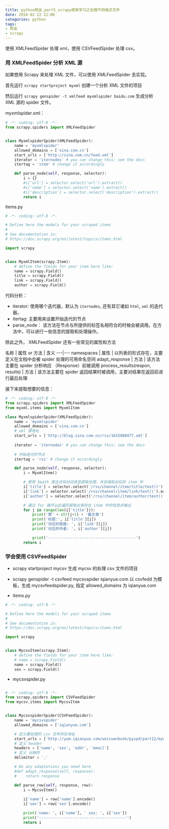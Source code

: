 ```yaml
---
title: python爬虫_part5_scrapy框架学习之处理不同格式文件
date: 2018-02-22 22:00
categories: python
tags:
- 爬虫
- scrapy 
---
```


使用 XMLFeedSpider 处理 xml，使用 CSVFeedSpider 处理 csv。

<!--more-->

###  用 XMLFeedSpider 分析 XML 源

如果想用 Scrapy 来处理 XML 文件，可以使用 XMLFeedSpider 去实现。

首先运行 `scrapy startproject myxml` 创建一个分析 XML 文件的项目

然后运行 `scrapy genspider -t xmlfeed myxmlspider baidu.com` 生成分析 XML 源的 spider 文件。


myxmlspider.xml：

```python
# -*- coding: utf-8 -*-
from scrapy.spiders import XMLFeedSpider


class MyxmlspiderSpider(XMLFeedSpider):
    name = 'myxmlspider'
    allowed_domains = ['sina.com.cn']
    start_urls = ['http://sina.com.cn/feed.xml']
    iterator = 'iternodes' # you can change this; see the docs
    itertag = 'item' # change it accordingly

    def parse_node(self, response, selector):
        i = {}
        #i['url'] = selector.select('url').extract()
        #i['name'] = selector.select('name').extract()
        #i['description'] = selector.select('description').extract()
        return i
```

items.py

```python
# -*- coding: utf-8 -*-

# Define here the models for your scraped items
#
# See documentation in:
# https://doc.scrapy.org/en/latest/topics/items.html

import scrapy


class MyxmlItem(scrapy.Item):
    # define the fields for your item here like:
    name = scrapy.Field()
    title = scrapy.Field()
    link = scrapy.Field()
    author = scrapy.Field()

```

代码分析：

* iterator: 使用哪个迭代器，默认为 `iternodes`, 还有其它诸如 `html`, `xml` 的迭代器。
* itertag: 主要用来设置开始迭代的节点
* parse_node： 该方法在节点与所提供的标签名相符合的时候会被调用。在方法中，可以进行一些信息的提取和处理操作。

除此之外， XMLFeedSpider 还有一些常见的属性和方法


名称 | 属性 or 方法 | 含义
---|---
namespaces | 属性 | 以列表的形式存在，主要定义在文档中会被 spider 处理的可用命名空间
adapt_response | 方法 | 该方法主要在 spider 分析响应 （Response）前被调用
process_results(respon, results) | 方法 | 该方法主要在 spider 返回结果时被调用，主要对结果在返回前进行最后处理

接下来提取想要的信息：

```python
# -*- coding: utf-8 -*-
from scrapy.spiders import XMLFeedSpider
from myxml.items import MyxmlItem

class MyxmlspiderSpider(XMLFeedSpider):
    name = 'myxmlspider'
    allowed_domains = ['sina.com.cn']
    # xml 源地址
    start_urls = ['http://blog.sina.com.cn/rss/1615888477.xml']
    
    iterator = 'iternodes' # you can change this; see the docs
    
    # 开始迭代的节点
    itertag = 'rss' # change it accordingly

    def parse_node(self, response, selector):
        i = MyxmlItem()

        # 使用 Xpath 表达式将对应信息提取处理，并存储到对应的 item 中
        i['title'] = selector.select('/rss/channel/item/title/text()').extract()
        i['link'] = selector.select('/rss/channel/item/link/text()').extract()
        i['author'] = selector.select('/rss/channel/item/author/text()').extract()

        # 通过 for 循环以此遍历提取出来存在 item 中的信息并输出
        for j in range(len(i['title'])):
            print('第' + str(j+1) + '篇文章')
            print('标题:', i['title'][j])
            print('对应的链接: ', i['link'][j])
            print('对应的作者: ', i['author'][j])

            print('---------------------------------------')
        return i

```

### 学会使用 CSVFeedSpider

* scrapy startproject mycsv
生成 mycsv 的处理 csv 文件的项目

* scrapy genspider -t csvfeed mycsvspider iqianyue.com
以 csvfedd 为模板，生成 mycsvfeedspider.py, 指定 allowed_domains 为 iqianyue.com

* items.py

```python
# -*- coding: utf-8 -*-

# Define here the models for your scraped items
#
# See documentation in:
# https://doc.scrapy.org/en/latest/topics/items.html

import scrapy


class MycsvItem(scrapy.Item):
    # define the fields for your item here like:
    # name = scrapy.Field()
    name = scrapy.Field()
    sex = scrapy.Field()

```

* mycsvspider.py

```python

# -*- coding: utf-8 -*-
from scrapy.spiders import CSVFeedSpider
from mycsv.items import MycsvItem


class MycsvspiderSpider(CSVFeedSpider):
    name = 'mycsvspider'
    allowed_domains = ['iqianyue.com']

    # 定义要处理的 csv 文件所在地址
    start_urls = ['http://yum.iqianyue.com/weisuenbook/pyspd/part12/mydata.csv']
    # 定义 header
    headers = ['name', 'sex', 'addr', 'email']
    # 定义 分隔符
    delimiter = ','

    # Do any adaptations you need here
    #def adapt_response(self, response):
    #    return response

    def parse_row(self, response, row):
        i = MycsvItem()
        
        i['name'] = row['name'].encode()
        i['sex'] = row['sex'].encode()

        print('name: ', i['name'], ' sex: ', i['sex'])
        print('---------------------------------------')
        return i
```
